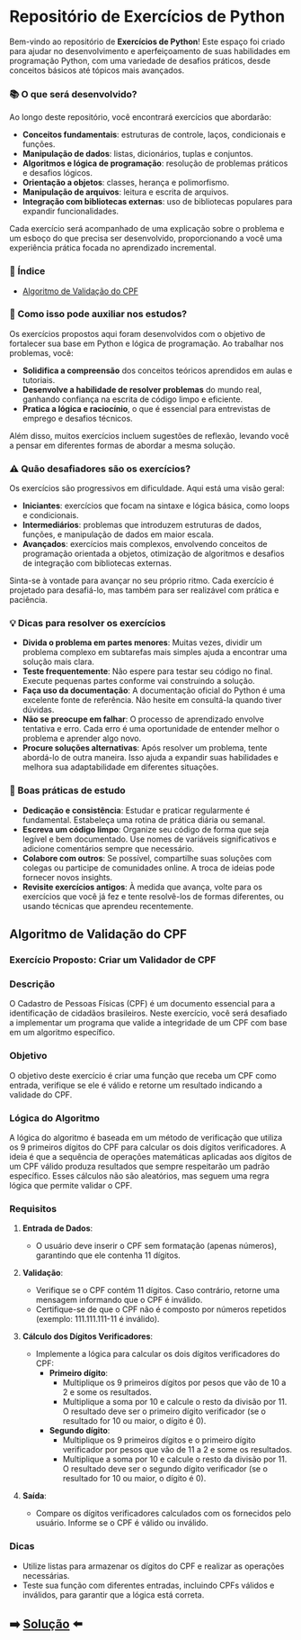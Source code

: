 # Repositório de Exercícios de Python

Bem-vindo ao repositório de **Exercícios de Python**! Este espaço foi criado para ajudar no desenvolvimento e aperfeiçoamento de suas habilidades em programação Python, com uma variedade de desafios práticos, desde conceitos básicos até tópicos mais avançados.

### 📚 O que será desenvolvido?

Ao longo deste repositório, você encontrará exercícios que abordarão:

- **Conceitos fundamentais**: estruturas de controle, laços, condicionais e funções.
- **Manipulação de dados**: listas, dicionários, tuplas e conjuntos.
- **Algoritmos e lógica de programação**: resolução de problemas práticos e desafios lógicos.
- **Orientação a objetos**: classes, herança e polimorfismo.
- **Manipulação de arquivos**: leitura e escrita de arquivos.
- **Integração com bibliotecas externas**: uso de bibliotecas populares para expandir funcionalidades.

Cada exercício será acompanhado de uma explicação sobre o problema e um esboço do que precisa ser desenvolvido, proporcionando a você uma experiência prática focada no aprendizado incremental.

### 📑 Índice

- [Algoritmo de Validação do CPF](#algoritmo-de-validação-do-cpf)


### 🎯 Como isso pode auxiliar nos estudos?

Os exercícios propostos aqui foram desenvolvidos com o objetivo de fortalecer sua base em Python e lógica de programação. Ao trabalhar nos problemas, você:

- **Solidifica a compreensão** dos conceitos teóricos aprendidos em aulas e tutoriais.
- **Desenvolve a habilidade de resolver problemas** do mundo real, ganhando confiança na escrita de código limpo e eficiente.
- **Pratica a lógica e raciocínio**, o que é essencial para entrevistas de emprego e desafios técnicos.

Além disso, muitos exercícios incluem sugestões de reflexão, levando você a pensar em diferentes formas de abordar a mesma solução.

### ⚠️ Quão desafiadores são os exercícios?

Os exercícios são progressivos em dificuldade. Aqui está uma visão geral:

- **Iniciantes**: exercícios que focam na sintaxe e lógica básica, como loops e condicionais.
- **Intermediários**: problemas que introduzem estruturas de dados, funções, e manipulação de dados em maior escala.
- **Avançados**: exercícios mais complexos, envolvendo conceitos de programação orientada a objetos, otimização de algoritmos e desafios de integração com bibliotecas externas.

Sinta-se à vontade para avançar no seu próprio ritmo. Cada exercício é projetado para desafiá-lo, mas também para ser realizável com prática e paciência.

### 💡 Dicas para resolver os exercícios

- **Divida o problema em partes menores**: Muitas vezes, dividir um problema complexo em subtarefas mais simples ajuda a encontrar uma solução mais clara.
- **Teste frequentemente**: Não espere para testar seu código no final. Execute pequenas partes conforme vai construindo a solução.
- **Faça uso da documentação**: A documentação oficial do Python é uma excelente fonte de referência. Não hesite em consultá-la quando tiver dúvidas.
- **Não se preocupe em falhar**: O processo de aprendizado envolve tentativa e erro. Cada erro é uma oportunidade de entender melhor o problema e aprender algo novo.
- **Procure soluções alternativas**: Após resolver um problema, tente abordá-lo de outra maneira. Isso ajuda a expandir suas habilidades e melhora sua adaptabilidade em diferentes situações.

### 📑 Boas práticas de estudo

- **Dedicação e consistência**: Estudar e praticar regularmente é fundamental. Estabeleça uma rotina de prática diária ou semanal.
- **Escreva um código limpo**: Organize seu código de forma que seja legível e bem documentado. Use nomes de variáveis significativos e adicione comentários sempre que necessário.
- **Colabore com outros**: Se possível, compartilhe suas soluções com colegas ou participe de comunidades online. A troca de ideias pode fornecer novos insights.
- **Revisite exercícios antigos**: À medida que avança, volte para os exercícios que você já fez e tente resolvê-los de formas diferentes, ou usando técnicas que aprendeu recentemente.

## Algoritmo de Validação do CPF
### Exercício Proposto: Criar um Validador de CPF

### Descrição

O Cadastro de Pessoas Físicas (CPF) é um documento essencial para a identificação de cidadãos brasileiros. Neste exercício, você será desafiado a implementar um programa que valide a integridade de um CPF com base em um algoritmo específico. 

### Objetivo

O objetivo deste exercício é criar uma função que receba um CPF como entrada, verifique se ele é válido e retorne um resultado indicando a validade do CPF.

### Lógica do Algoritmo

A lógica do algoritmo é baseada em um método de verificação que utiliza os 9 primeiros dígitos do CPF para calcular os dois dígitos verificadores. A ideia é que a sequência de operações matemáticas aplicadas aos dígitos de um CPF válido produza resultados que sempre respeitarão um padrão específico. Esses cálculos não são aleatórios, mas seguem uma regra lógica que permite validar o CPF.

### Requisitos

1. **Entrada de Dados**:
   - O usuário deve inserir o CPF sem formatação (apenas números), garantindo que ele contenha 11 dígitos.

2. **Validação**:
   - Verifique se o CPF contém 11 dígitos. Caso contrário, retorne uma mensagem informando que o CPF é inválido.
   - Certifique-se de que o CPF não é composto por números repetidos (exemplo: 111.111.111-11 é inválido).

3. **Cálculo dos Dígitos Verificadores**:
   - Implemente a lógica para calcular os dois dígitos verificadores do CPF:
     - **Primeiro dígito**:
       - Multiplique os 9 primeiros dígitos por pesos que vão de 10 a 2 e some os resultados.
       - Multiplique a soma por 10 e calcule o resto da divisão por 11. O resultado deve ser o primeiro dígito verificador (se o resultado for 10 ou maior, o dígito é 0).
     - **Segundo dígito**:
       - Multiplique os 9 primeiros dígitos e o primeiro dígito verificador por pesos que vão de 11 a 2 e some os resultados.
       - Multiplique a soma por 10 e calcule o resto da divisão por 11. O resultado deve ser o segundo dígito verificador (se o resultado for 10 ou maior, o dígito é 0).

4. **Saída**:
   - Compare os dígitos verificadores calculados com os fornecidos pelo usuário. Informe se o CPF é válido ou inválido.

### Dicas

- Utilize listas para armazenar os dígitos do CPF e realizar as operações necessárias.
- Teste sua função com diferentes entradas, incluindo CPFs válidos e inválidos, para garantir que a lógica está correta.

## ➡️ [Solução](https://github.com/WillianMonteiro23/exercicios-python/blob/main/algoritmo-validacao-cpf/validador_cpf.py) ⬅️ 



